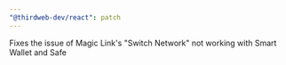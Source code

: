 ```yaml
---
"@thirdweb-dev/react": patch
---
```


Fixes the issue of Magic Link's "Switch Network" not working with Smart Wallet and Safe
